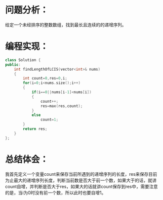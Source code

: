 # 问题分析：
给定一个未经排序的整数数组，找到最长且连续的的递增序列。
# 编程实现：
```C++
class Solution {
public:
    int findLengthOfLCIS(vector<int>& nums) 
    {
        int count=0,res=0,i;
        for(i=0;i<nums.size();i++)
        {
            if(i==0||nums[i-1]<nums[i])
            {
                count++;
                res=max(res,count);
            }
            else
                count=1;
        }
        return res;
    }
};
```
# 总结体会：
我首先定义一个变量count来保存当前所遇到的递增序列的长度，res来保存目前为止最大的递增序列长度，判断当前数是否大于前一个数，如果大于的话，就讲count自增，并判断是否大于res，如果大的话就讲count保存到res中，需要注意的是，当i为0时没有前一个数，所以此时也要自增1。
